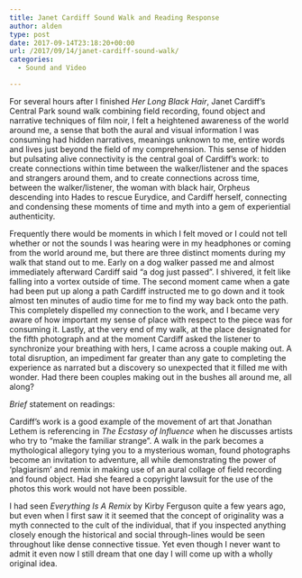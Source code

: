 ```yaml
---
title: Janet Cardiff Sound Walk and Reading Response
author: alden
type: post
date: 2017-09-14T23:18:20+00:00
url: /2017/09/14/janet-cardiff-sound-walk/
categories:
  - Sound and Video

---
```

For several hours after I finished _Her Long Black Hair_, Janet Cardiff&#8217;s Central Park sound walk combining field recording, found object and narrative techniques of film noir, I felt a heightened awareness of the world around me, a sense that both the aural and visual information I was consuming had hidden narratives, meanings unknown to me, entire words and lives just beyond the field of my comprehension. This sense of hidden but pulsating alive connectivity is the central goal of Cardiff&#8217;s work: to create connections within time between the walker/listener and the spaces and strangers around them, and to create connections across time, between the walker/listener, the woman with black hair, Orpheus descending into Hades to rescue Eurydice, and Cardiff herself, connecting and condensing these moments of time and myth into a gem of experiential authenticity.

Frequently there would be moments in which I felt moved or I could not tell whether or not the sounds I was hearing were in my headphones or coming from the world around me, but there are three distinct moments during my walk that stand out to me. Early on a dog walker passed me and almost immediately afterward Cardiff said &#8220;a dog just passed&#8221;. I shivered, it felt like falling into a vortex outside of time. The second moment came when a gate had been put up along a path Cardiff instructed me to go down and it took almost ten minutes of audio time for me to find my way back onto the path.  This completely dispelled my connection to the work, and I became very aware of how important my sense of place with respect to the piece was for consuming it. Lastly, at the very end of my walk, at the place designated for the fifth photograph and at the moment Cardiff asked the listener to synchronize your breathing with hers, I came across a couple making out. A total disruption, an impediment far greater than any gate to completing the experience as narrated but a discovery so unexpected that it filled me with wonder. Had there been couples making out in the bushes all around me, all along?

_Brief_ statement on readings:

Cardiff&#8217;s work is a good example of the movement of art that Jonathan Lethem is referencing in _The Ecstasy of Influence_ when he discusses artists who try to &#8220;make the familiar strange&#8221;. A walk in the park becomes a mythological allegory tying you to a mysterious woman, found photographs become an invitation to adventure, all while demonstrating the power of &#8216;plagiarism&#8217; and remix in making use of an aural collage of field recording and found object. Had she feared a copyright lawsuit for the use of the photos this work would not have been possible.

I had seen _Everything Is A Remix_ by Kirby Ferguson quite a few years ago, but even when I first saw it it seemed that the concept of originality was a myth connected to the cult of the individual, that if you inspected anything closely enough the historical and social through-lines would be seen throughout like dense connective tissue. Yet even though I never want to admit it even now I still dream that one day I will come up with a wholly original idea.